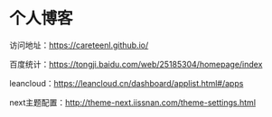 # 个人博客

访问地址：https://careteenl.github.io/

百度统计：https://tongji.baidu.com/web/25185304/homepage/index

leancloud：https://leancloud.cn/dashboard/applist.html#/apps

next主题配置：http://theme-next.iissnan.com/theme-settings.html
